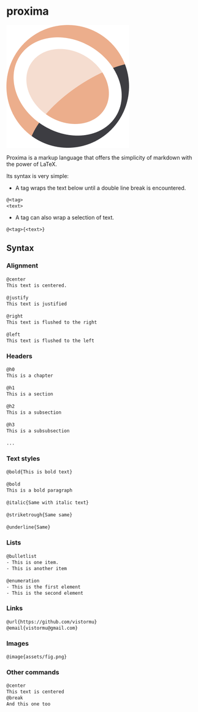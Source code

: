 # proxima

![logo](/assets/proxima.png)

Proxima is a markup language that offers the simplicity of markdown with the power of LaTeX.

Its syntax is very simple:

- A tag wraps the text below until a double line break is encountered.
```
@<tag>
<text>
```

- A tag can also wrap a selection of text.
```
@<tag>{<text>}
```

## Syntax

### Alignment
```
@center
This text is centered.

@justify
This text is justified

@right
This text is flushed to the right

@left
This text is flushed to the left
```

### Headers
```
@h0
This is a chapter

@h1
This is a section

@h2
This is a subsection

@h3
This is a subsubsection

...
```

### Text styles
```
@bold{This is bold text}

@bold
This is a bold paragraph

@italic{Same with italic text}

@striketrough{Same same}

@underline{Same}
```

### Lists
```
@bulletlist
- This is one item.
- This is another item

@enumeration
- This is the first element
- This is the second element
```

### Links
```
@url{https://github.com/vistormu}
@email{vistormu@gmail.com}
```

### Images
```
@image{assets/fig.png}
```

### Other commands
```
@center
This text is centered
@break
And this one too
```
